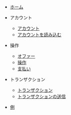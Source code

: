 * [ホーム](/jp)
* アカウント

  * [アカウント](jp/docs/accounts.md)
  * [アカウントを読み込む](jp/docs/load_account.md)

* 操作

  * [オファー](jp/docs/offers.md)
  * [操作](jp/docs/operations.md)
  * [支払い](jp/docs/payments.md)

* トランザクション

  * [トランザクション](jp/docs/transactions.md)
  * [トランザクションの送信](jp/docs/submit_transaction.md)

* [例](/jp/examples.md)

